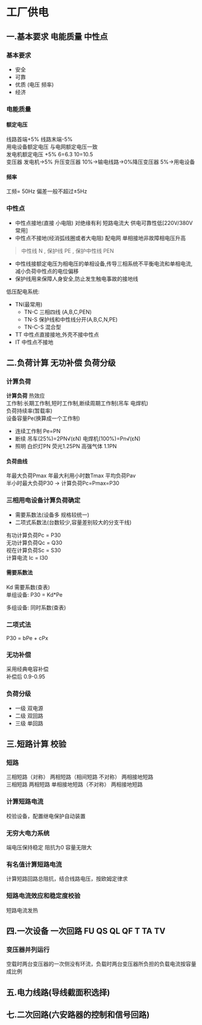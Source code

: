 # 工厂供电

## 一.基本要求 电能质量 中性点
### 基本要求
- 安全
- 可靠
- 优质 (电压 频率)
- 经济

### 电能质量
#### 额定电压 
线路首端+5%  线路末端-5%  
用电设备额定电压 与电网额定电压一致  
发电机额定电压 +5% 6=6.3 10=10.5  
变压器 发电机->5% 升压变压器 10%->输电线路->0%降压变压器 5%->用电设备  
#### 频率
工频= 50Hz  偏差一般不超过±5Hz

### 中性点
- 中性点接地(直接 小电阻) 对绝缘有利 短路电流大 供电可靠性低[220V/380V常用]
- 中性点不接地(经消弧线圈或者大电阻) 配电网 单相接地非故障相电压升高

>中性线 N , 保护线 PE , 保护中性线 PEN

- 中性线接额定电压为相电压的单相设备,传导三相系统不平衡电流和单相电流,减小负荷中性点的电位偏移
- 保护线用来保障人身安全,防止发生触电事故的接地线

低压配电系统:  
+ TN(最常用)
    * TN-C 三相四线 (A,B,C,PEN)
    * TN-S 保护线和中性线分开(A,B,C,N,PE)
    * TN-C-S 混合型
+ TT 中性点直接接地,外壳不接中性点
+ IT 中性点不接地

## 二.负荷计算 无功补偿 负荷分级
### 计算负荷
**计算负荷** 热效应  
工作制:长期工作制,短时工作制,断续周期工作制(吊车 电焊机)  
负荷持续率(暂载率)  
设备容量Pe(换算成一个工作制)  
- 连续工作制 Pe=PN
- 断续 吊车(25%)=2PN√(εN)  电焊机(100%)=Pn√(εN)
- 照明 白炽灯PN  荧光1.25PN 高强气体 1.1PN

#### 负荷曲线
年最大负荷Pmax 年最大利用小时数Tmax 平均负荷Pav  
半小时最大负荷P30 -> 计算负荷Pc=Pmax=P30  

### 三相用电设备计算负荷确定
- 需要系数法(设备多 规格较统一)
- 二项式系数法(台数较少,容量差别较大的分支干线)  

有功计算负荷Pc = P30  
无功计算负荷Qc = Q30  
视在计算负荷Sc = S30  
计算电流 Ic = I30  
#### 需要系数法
Kd 需要系数(查表)  
单组设备: P30 = Kd*Pe


多组设备: 同时系数(查表)

### 二项式法 
P30 = bPe + cPx


### 无功补偿
采用经典电容补偿  
补偿后 0.9-0.95  



### 负荷分级
- 一级 双电源
- 二级 双回路
- 三级 单回路

## 三.短路计算 校验
### 短路
三相短路（对称）  两相短路（相间短路 不对称） 两相接地短路  
三相短路 两相短路 单相接地短路（不对称） 两相接地短路

### 计算短路电流
校验设备，配置继电保护自动装置


### 无穷大电力系统
端电压保持稳定 阻抗为0 容量无限大

### 有名值计算短路电流
计算短路回路总阻抗，结合线路电压，按欧姆定律求

### 短路电流效应和稳定度校验
短路电流发热

## 四.一次设备 一次回路 FU QS QL QF T TA TV


### 变压器并列运行
空载时两台变压器的一次侧没有环流，负载时两台变压器所负担的负载电流按容量成比例


## 五.电力线路(导线截面积选择)

## 七.二次回路(六安路器的控制和信号回路)


